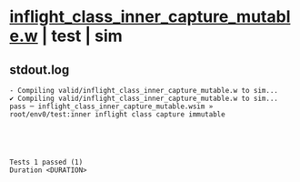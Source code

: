 # [inflight_class_inner_capture_mutable.w](../../../../../examples/tests/valid/inflight_class_inner_capture_mutable.w) | test | sim

## stdout.log
```log
- Compiling valid/inflight_class_inner_capture_mutable.w to sim...
✔ Compiling valid/inflight_class_inner_capture_mutable.w to sim...
pass ─ inflight_class_inner_capture_mutable.wsim » root/env0/test:inner inflight class capture immutable
 




Tests 1 passed (1) 
Duration <DURATION>

```

